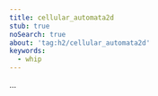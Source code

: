 ```yaml
---
title: cellular_automata2d
stub: true
noSearch: true
about: 'tag:h2/cellular_automata2d'
keywords:
  - whip
---
```

...
